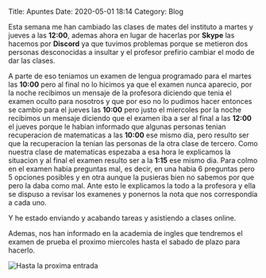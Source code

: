 Title: Apuntes 
Date: 2020-05-01 18:14
Category: Blog

Esta semana me han cambiado las clases de mates del instituto a martes y jueves a las **12:00**, ademas ahora en lugar de hacerlas por **Skype** las hacemos por **Discord** ya que tuvimos problemas porque se metieron dos personas desconocidas a insultar y el profesor prefirio cambiar el modo de dar las clases. 

A parte de eso teniamos un examen de lengua programado para el martes las **10:00** pero al final no lo hicimos ya que el examen nunca aparecio, por la noche recibimos un mensaje de la profesora diciendo que tenia el examen oculto para nosotros y que por eso no lo pudimos hacer entonces se cambio para el jueves las **10:00** pero justo el miercoles por la noche recibimos un mensaje diciendo que el examen iba a ser al final a las **12:00** el jueves porque le habian informado que algunas personas tenian recuperacion de matematicas a las **10:00** ese mismo dia, pero resulto ser que la recuperacion la tenian las personas de la otra clase de tercero. Como nuestra clase de matematicas espezaba a esa hora le explicamos la situacion y al final el examen resulto ser a la **1:15** ese mismo dia. Para colmo en el examen habia preguntas mal, es decir, en una habia 6 preguntas pero 5 opciones posibles y en otra aunque la pusieras bien no sabemos por que pero la daba como mal. Ante esto le explicamos la todo a la profesora y ella se dispuso a revisar los examenes y ponernos la nota que nos correspondía a cada uno.

Y he estado enviando y acabando tareas y asistiendo a clases online.

Ademas, nos han informado en la academia de ingles que tendremos el examen de prueba el proximo miercoles hasta el sabado de plazo para hacerlo.

![Hasta la proxima entrada](https://media.giphy.com/media/OK2gOT81vcSdi/giphy.gif)

